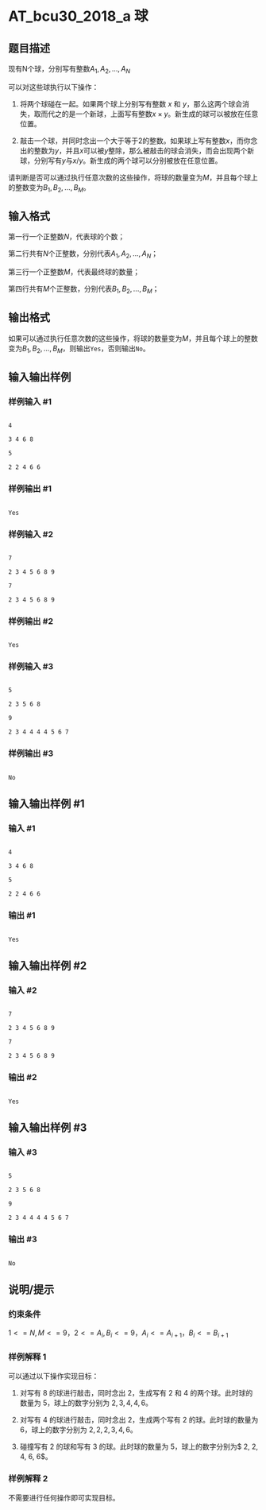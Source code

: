 # AT_bcu30_2018_a 球

## 题目描述

现有N个球，分别写有整数$A_1, A_2, ..., A_N$

可以对这些球执行以下操作：

1. 将两个球碰在一起。如果两个球上分别写有整数 $x$ 和 $y$，那么这两个球会消失，取而代之的是一个新球，上面写有整数$x × y$。新生成的球可以被放在任意位置。
2. 敲击一个球，并同时念出一个大于等于2的整数。如果球上写有整数$x$，而你念出的整数为$y$，并且$x$可以被$y$整除，那么被敲击的球会消失，而会出现两个新球，分别写有$y$与$x / y$。新生成的两个球可以分别被放在任意位置。

请判断是否可以通过执行任意次数的这些操作，将球的数量变为$M$，并且每个球上的整数变为$B_1, B_2, ..., B_M$。

## 输入格式

第一行一个正整数$N$，代表球的个数；

第二行共有$N$个正整数，分别代表$A_1, A_2, ..., A_N$；

第三行一个正整数$M$，代表最终球的数量；

第四行共有$M$个正整数，分别代表$B_1, B_2, ..., B_M$；

## 输出格式

如果可以通过执行任意次数的这些操作，将球的数量变为$M$，并且每个球上的整数变为$B_1, B_2, ..., B_M$，则输出`Yes`，否则输出`No`。
## 输入输出样例
### 样例输入 #1
```
4
3 4 6 8
5
2 2 4 6 6
```
### 样例输出 #1
```
Yes
```
### 样例输入 #2

```
7
2 3 4 5 6 8 9
7
2 3 4 5 6 8 9
```

### 样例输出 #2

```
Yes
```

### 样例输入 #3

```
5
2 3 5 6 8
9
2 3 4 4 4 4 5 6 7
```

### 样例输出 #3

```
No
```

## 输入输出样例 #1

### 输入 #1

```
4
3 4 6 8
5
2 2 4 6 6
```

### 输出 #1

```
Yes
```

## 输入输出样例 #2

### 输入 #2

```
7
2 3 4 5 6 8 9
7
2 3 4 5 6 8 9
```

### 输出 #2

```
Yes
```

## 输入输出样例 #3

### 输入 #3

```
5
2 3 5 6 8
9
2 3 4 4 4 4 5 6 7
```

### 输出 #3

```
No
```

## 说明/提示

### 约束条件
$1 <= N,M <= 9，2 <= A_i,B_i <= 9，A_i <= A_{i+1}，B_i <= B_{i+1}$
### 样例解释 1
可以通过以下操作实现目标：

1. 对写有 $8$ 的球进行敲击，同时念出 $2$，生成写有 $2$ 和 $4$ 的两个球。此时球的数量为 $5$，球上的数字分别为 $2, 3, 4, 4, 6$。
2. 对写有 $4$ 的球进行敲击，同时念出 $2$，生成两个写有 $2$ 的球。此时球的数量为 $6$，球上的数字分别为 $2, 2, 2, 3, 4, 6$。
3. 碰撞写有 $2$ 的球和写有 $3$ 的球。此时球的数量为 $5$，球上的数字分别为$ 2, 2, 4, 6, 6$。
### 样例解释 2
不需要进行任何操作即可实现目标。